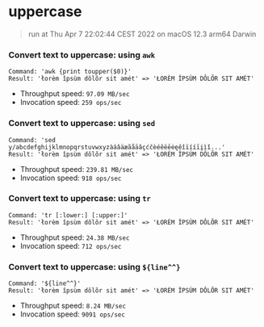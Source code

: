 # uppercase
 
> run at Thu Apr  7 22:02:44 CEST 2022 on macOS 12.3 arm64 Darwin
 
### Convert text to uppercase: using `awk`
```
Command: 'awk {print toupper($0)}'
Result: 'łorèm îpsùm dôlõr sit amét' => 'ŁORÈM ÎPSÙM DÔLÕR SIT AMÉT'
```
* Throughput speed: `97.09 MB/sec`
* Invocation speed: `259 ops/sec`

### Convert text to uppercase: using `sed`
```
Command: 'sed y/abcdefghijklmnopqrstuvwxyzàáâäæãåāǎçćčèéêëēėęěîïííīįìǐ...'
Result: 'łorèm îpsùm dôlõr sit amét' => 'ŁORÈM ÎPSÙM DÔLÕR SIT AMÉT'
```
* Throughput speed: `239.81 MB/sec`
* Invocation speed: `918 ops/sec`

### Convert text to uppercase: using `tr`
```
Command: 'tr [:lower:] [:upper:]'
Result: 'łorèm îpsùm dôlõr sit amét' => 'ŁORÈM ÎPSÙM DÔLÕR SIT AMÉT'
```
* Throughput speed: `24.38 MB/sec`
* Invocation speed: `712 ops/sec`

### Convert text to uppercase: using `${line^^}`
```
Command: '${line^^}'
Result: 'łorèm îpsùm dôlõr sit amét' => 'ŁORÈM ÎPSÙM DÔLÕR SIT AMÉT'
```
* Throughput speed: `8.24 MB/sec`
* Invocation speed: `9091 ops/sec`

